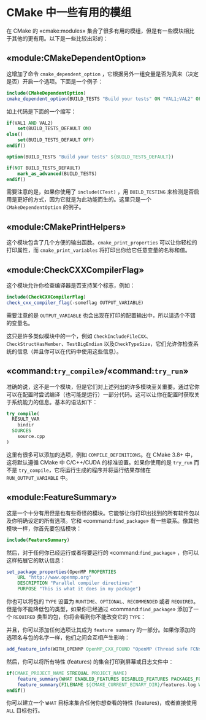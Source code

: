 # CMake 中一些有用的模组

在 CMake 的 «cmake:modules» 集合了很多有用的模组，但是有一些模块相比于其他的更有用。以下是一些比较出彩的：

## «module:CMakeDependentOption»

这增加了命令 `cmake_dependent_option` ，它根据另外一组变量是否为真来（决定是否）开启一个选项。下面是一个例子：

```cmake
include(CMakeDependentOption)
cmake_dependent_option(BUILD_TESTS "Build your tests" ON "VAL1;VAL2" OFF)
```

如上代码是下面的一个缩写：

```cmake
if(VAL1 AND VAL2)
    set(BUILD_TESTS_DEFAULT ON)
else()
    set(BUILD_TESTS_DEFAULT OFF)
endif()

option(BUILD_TESTS "Build your tests" ${BUILD_TESTS_DEFAULT})

if(NOT BUILD_TESTS_DEFAULT)
    mark_as_advanced(BUILD_TESTS)
endif()
```

需要注意的是，如果你使用了 `include(CTest)` ，用 `BUILD_TESTING` 来检测是否启用是更好的方式，因为它就是为此功能而生的。这里只是一个 `CMakeDependentOption` 的例子。

## «module:CMakePrintHelpers»

这个模块包含了几个方便的输出函数。`cmake_print_properties` 可以让你轻松的打印属性，而 `cmake_print_variables` 将打印出你给它任意变量的名称和值。


## «module:CheckCXXCompilerFlag»

这个模块允许你检查编译器是否支持某个标志，例如：

```cmake
include(CheckCXXCompilerFlag)
check_cxx_compiler_flag(-someflag OUTPUT_VARIABLE)
```

需要注意的是 `OUTPUT_VARIABLE` 也会出现在打印的配置输出中，所以请选个不错的变量名。

这只是许多类似模块中的一个，例如 `CheckIncludeFileCXX`、`CheckStructHasMember`、`TestBigEndian` 以及`CheckTypeSize`，它们允许你检查系统的信息（并且你可以在代码中使用这些信息）。

## «command:`try_compile`»/«command:`try_run`»

准确的说，这不是一个模块，但是它们对上述列出的许多模块至关重要。通过它你可以在配置时尝试编译（也可能是运行）一部分代码。这可以让你在配置时获取关于系统能力的信息。基本的语法如下：

```cmake
try_compile(
  RESULT_VAR
    bindir
  SOURCES
    source.cpp
)
```

这里有很多可以添加的选项，例如 `COMPILE_DEFINITIONS`。在 CMake 3.8+ 中， 这将默认遵循 CMake 中 C/C++/CUDA 的标准设置。如果你使用的是 `try_run` 而不是 `try_compile`，它将运行生成的程序并将运行结果存储在 `RUN_OUTPUT_VARIABLE` 中。

## «module:FeatureSummary»

这是一个十分有用但是也有些奇怪的模块。它能够让你打印出找到的所有软件包以及你明确设定的所有选项。它和  «command:`find_package`» 有一些联系。像其他模块一样，你首先要包括模块：

```cmake
include(FeatureSummary)
```

然后，对于任何你已经运行或者将要运行的  «command:`find_package`» ，你可以这样拓展它的默认信息：

```cmake
set_package_properties(OpenMP PROPERTIES
    URL "http://www.openmp.org"
    DESCRIPTION "Parallel compiler directives"
    PURPOSE "This is what it does in my package")
```

你也可以将包的 `TYPE` 设置为 `RUNTIME`、`OPTIONAL`、`RECOMMENDED` 或者 `REQUIRED`。但是你不能降低包的类型，如果你已经通过 «command:`find_package`» 添加了一个 `REQUIRED` 类型的包，你将会看到你不能改变它的 `TYPE`：

并且，你可以添加任何选项让其成为 `feature summary` 的一部分。如果你添加的选项名与包的名字一样，他们之间会互相产生影响：

```cmake
add_feature_info(WITH_OPENMP OpenMP_CXX_FOUND "OpenMP (Thread safe FCNs only)")
```

然后，你可以将所有特性 (features) 的集合打印到屏幕或日志文件中：

```cmake
if(CMAKE_PROJECT_NAME STREQUAL PROJECT_NAME)
    feature_summary(WHAT ENABLED_FEATURES DISABLED_FEATURES PACKAGES_FOUND)
    feature_summary(FILENAME ${CMAKE_CURRENT_BINARY_DIR}/features.log WHAT ALL)
endif()
```

你可以建立一个 `WHAT` 目标来集合任何你想查看的特性 (features)，或者直接使用 `ALL` 目标也行。 
